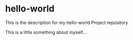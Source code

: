 hello-world
===========

This is the description for my hello-world Project repository

This is a little something about myself...
